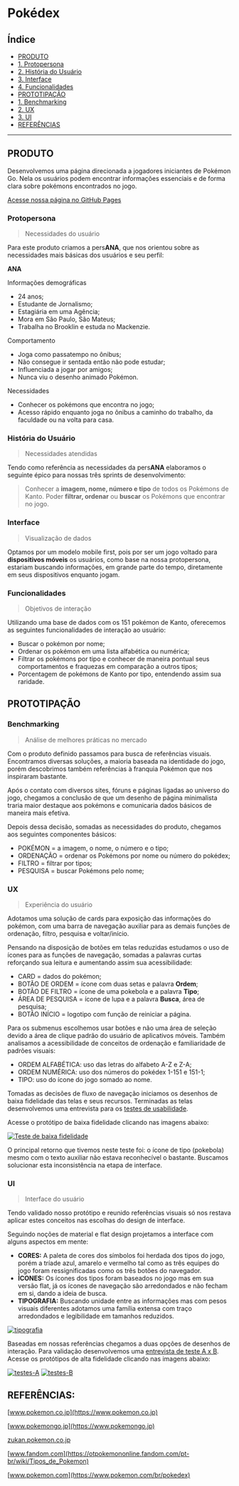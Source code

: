 # Pokédex

## Índice

* [PRODUTO](#PRODUTO)
* [1. Protopersona](#Protopersona)
* [2. História do Usuário](#História-do-Usuário)
* [3. Interface](#Interface)
* [4. Funcionalidades](#Funcionalidades)
* [PROTOTIPAÇÃO](#PROTOTIPAÇÃO)
* [1. Benchmarking](#Benchmarking)
* [2. UX](#UX)
* [3. UI](#UI)
* [REFERÊNCIAS](#REFERÊNCIAS)


***

## PRODUTO

Desenvolvemos uma página direcionada a jogadores iniciantes de Pokémon Go. Nela os usuários podem encontrar informações essenciais e de forma clara sobre pokémons encontrados no jogo.

[Acesse nossa página no GitHub Pages](https://mirescordeiro.github.io/SAP004-data-lovers/src)


### Protopersona

>Necessidades do usuário

Para este produto criamos a pers**ANA**, que nos orientou sobre as necessidades mais básicas dos usuários e seu perfil:

**ANA**

Informações demográficas
* 24 anos;
* Estudante de Jornalismo;
* Estagiária em uma Agência;
* Mora em São Paulo, São Mateus;
* Trabalha no Brooklin e estuda no Mackenzie.

Comportamento
* Joga como passatempo no ônibus;
* Não consegue ir sentada então não pode estudar;
* Influenciada a jogar por amigos;
* Nunca viu o desenho animado Pokémon.

Necessidades
* Conhecer os pokémons que encontra no jogo;
* Acesso rápido enquanto joga no ônibus a caminho do trabalho, da faculdade ou na volta para casa.


### História do Usuário

> Necessidades atendidas

Tendo como referência as necessidades da pers**ANA** elaboramos o seguinte épico para nossas três sprints de desenvolvimento:

>Conhecer a **imagem, nome, número e tipo** de todos os Pokémons de Kanto.  Poder **filtrar, ordenar** ou **buscar** os Pokémons que encontrar no jogo.
 

### Interface

> Visualização de dados

Optamos por um modelo mobile first, pois por ser um jogo voltado para **dispositivos móveis** os usuários, como base na nossa protopersona, estariam buscando informações, em grande parte do tempo, diretamente em seus dispositivos enquanto jogam. 




### Funcionalidades

>Objetivos de interação

Utilizando uma base de dados com os 151 pokémon de Kanto, oferecemos as seguintes funcionalidades de interação ao usuário:

* Buscar o pokémon por nome;
* Ordenar os pokémon em uma lista alfabética ou numérica;
* Filtrar os pokémons por tipo e conhecer de maneira pontual seus comportamentos e fraquezas em comparação a outros tipos;
* Porcentagem de pokémons de Kanto por tipo, entendendo assim sua raridade.


## PROTOTIPAÇÃO

### Benchmarking
>Análise de melhores práticas no mercado

Com o produto definido passamos para busca de referências visuais. 
Encontramos diversas soluções, a maioria baseada na identidade do jogo, porém descobrimos também referências à franquia Pokémon que nos inspiraram bastante.

Após o contato com diversos sites, fóruns e páginas ligadas ao universo do jogo, chegamos a conclusão de que um desenho de página minimalista traria maior destaque aos pokémons e comunicaria dados básicos de maneira mais efetiva.

Depois dessa decisão, somadas as necessidades do produto, chegamos aos seguintes componentes básicos:

* POKÉMON = a imagem, o nome, o número e o tipo;
* ORDENAÇÃO = ordenar os Pokémons por nome ou número do pokédex;
* FILTRO = filtrar por tipos;
* PESQUISA = buscar Pokémons pelo nome;

### UX
>Experiência do usuário

Adotamos uma solução de cards para exposição das informações do pokémon, com uma barra de navegação auxiliar para as demais funções de ordenação, filtro, pesquisa e voltar/início.

Pensando na disposição de botões em telas reduzidas estudamos o uso de ícones para as funções de navegação, somadas a palavras curtas reforçando sua leitura e aumentando assim sua acessibilidade:

* CARD = dados do pokémon;
* BOTÃO DE ORDEM = ícone com duas setas e palavra **Ordem**;
* BOTÃO DE FILTRO = ícone de uma pokebola e a palavra **Tipo**;
* ÁREA DE PESQUISA = ícone de lupa e a palavra **Busca**, área de pesquisa;
* BOTÃO INÍCIO = logotipo com função de reiniciar a página.

Para os submenus escolhemos usar botões e não uma área de seleção devido a área de clique padrão do usuário de aplicativos móveis. Também analisamos a acessibilidade de conceitos de ordenação e familiaridade de padrões visuais:

* ORDEM ALFABÉTICA: uso das letras do alfabeto A-Z e Z-A;
* ORDEM NUMÉRICA: uso dos números do pokédex 1-151 e 151-1;
* TIPO: uso do ícone do jogo somado ao nome.

Tomadas as decisões de fluxo de navegação iniciamos os desenhos de baixa fidelidade das telas e seus recursos. Terminadas as telas desenvolvemos uma entrevista para os [testes de usabilidade](https://forms.gle/rZLDPkM2ejhVegSM6). 

Acesse o protótipo de baixa fidelidade clicando nas imagens abaixo:


[![Teste de baixa fidelidade](img/image3.png)](https://mires731129.invisionapp.com/overview/Sprint-1-2-e-3---Pokdex-ck9k6l7g90p19013c6dtd9lmp/screens?v=9jM%2FDQc5hQ4vt%2Bs6tLr9OQ%3D%3D&linkshare=urlcopied)

O principal retorno que tivemos neste teste foi: o ícone de tipo (pokebola) mesmo com o texto auxiliar não estava reconhecível o bastante. Buscamos solucionar esta inconsistência na etapa de interface. 

   
### UI
>Interface do usuário

Tendo validado nosso protótipo e reunido referências visuais só nos restava aplicar estes conceitos nas escolhas do design de interface. 

Seguindo noções de material e flat design projetamos a interface com alguns aspectos em mente:

* **CORES:** A paleta de cores dos símbolos foi herdada dos tipos do jogo, porém a tríade azul, amarelo e vermelho tal como as três equipes do jogo foram ressignificadas como os três botões do navegador.
* **ÍCONES:** Os ícones dos tipos foram baseados no jogo mas em sua versão flat, já os ícones de navegação são arredondados e não fecham em si, dando a ideia de busca.
* **TIPOGRAFIA:** Buscando unidade entre as informações mas com pesos visuais diferentes adotamos uma família extensa com traço arredondados e legibilidade em tamanhos reduzidos.


[![tipografia](img/image2.png)]()

Baseadas em nossas referências chegamos a duas opções de desenhos de interação. Para validação desenvolvemos uma  [entrevista de teste A x B](https://forms.gle/2AcsHgqPXQZt3cvq7).
Acesse os protótipos de alta fidelidade clicando nas imagens abaixo:
 
[![testes-A](img/Home-A.jpg)](https://www.figma.com/proto/HXPRzYK8oAl1zHjUNvycWB/Pok%C3%A9dex?node-id=1%3A2&scaling=scale-down)
[![testes-B](img/Home-B.png)](https://www.figma.com/proto/HXPRzYK8oAl1zHjUNvycWB/Pok%C3%A9dex?node-id=69%3A377&scaling=scale-down)



## REFERÊNCIAS:

[www.pokemon.co.jp](https://www.pokemon.co.jp) 

[www.pokemongo.jp](https://www.pokemongo.jp)

[zukan.pokemon.co.jp](https://zukan.pokemon.co.jp)

[www.fandom.com](https://otpokemononline.fandom.com/pt-br/wiki/Tipos_de_Pokemon)

[www.pokemon.com](https://www.pokemon.com/br/pokedex)







